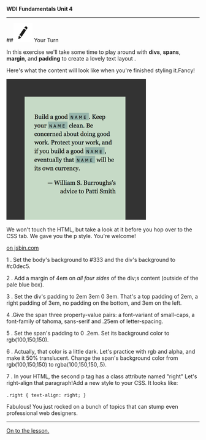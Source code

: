 **WDI Fundamentals Unit 4**

---

##![Your Turn](../assets/exercise.png) Your Turn

In this exercise we'll take some time to play around with **divs**, **spans**, **margin**, and **padding** to create a lovely text layout .

Here's what the content will look like when you're finished styling it.Fancy!

![](../assets/elkwebdesign/layout.png)

We won't touch the HTML, but take a look at it before you hop over to the CSS tab. We gave you the p style. You're welcome!

<a class="jsbin-embed" href="http://jsbin.com/likihi/embed?html,css,output&height=600px"> on jsbin.com</a><script src="http://static.jsbin.com/js/embed.min.js?3.35.11"></script>

1 . Set the body's background to #333 and the div's background to #c0dec5.

2 . Add a margin of 4em on *all four sides* of the div;s content (outside of the pale blue box).

3 . Set the div's padding to 2em 3em 0 3em. That's a top padding of 2em, a right padding of 3em, no padding on the bottom, and 3em on the left.

4 .Give the span three property-value pairs: a font-variant of small-caps, a font-family of tahoma, sans-serif and .25em of letter-spacing.

5 . Set the span's padding to 0 .2em. Set its background color to rgb(100,150,150).

6 . Actually, that color is a little dark. Let's practice with rgb and alpha, and make it 50% translucent. Change the span's background color from rgb(100,150,150) to rgba(100,150,150,.5).

7 . In your HTML, the second p tag has a class attribute named "right" Let's right-align that paragraph!Add a new style to your CSS. It looks like:

` .right { text-align: right; } `

Fabulous! You just rocked on a bunch of topics that can stump even professional web designers.


---
[On to the lesson.](05_exercise.md)
